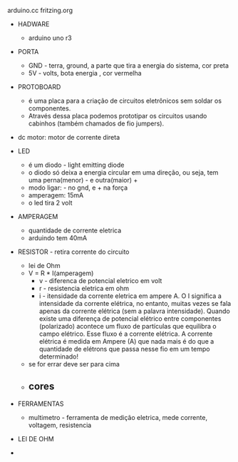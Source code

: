 arduino.cc
fritzing.org

- HADWARE
  - arduino uno r3
  

- PORTA
  - GND - terra, ground, a parte que tira  a energia do sistema, cor preta
  - 5V - volts, bota energia , cor vermelha

- PROTOBOARD
  - é uma placa para a criação de circuitos eletrônicos sem soldar os componentes.
  - Através dessa placa podemos prototipar os circuitos usando cabinhos (também chamados de fio jumpers).


- dc motor: motor de corrente direta

- LED
  - é um diodo - light emitting diode
  - o diodo só deixa a energia circular em uma direção, ou seja, tem uma perna(menor) -  e outra(maior) +
  - modo ligar: - no gnd, e + na força
  - amperagem: 15mA
  - o led tira 2 volt

- AMPERAGEM
  - quantidade de corrente eletrica
  - arduindo tem 40mA

- RESISTOR - retira corrente do circuito
  - lei de Ohm
  - V  = R * I(amperagem)
    - v - diferenca de potencial eletrico em volt
    - r - resistencia eletrica em ohm
    - i - itensidade da corrente eletrica em ampere A. O I significa a intensidade da corrente elétrica, no entanto, muitas vezes se fala apenas da corrente elétrica (sem a palavra intensidade). Quando existe uma diferença de potencial elétrico entre componentes (polarizado) acontece um fluxo de partículas que equilibra o campo elétrico. Esse fluxo é a corrente elétrica. A corrente elétrica é medida em Ampere (A) que nada mais é do que a quantidade de elétrons que passa nesse fio em um tempo determinado!
  - se for errar deve ser para cima
  - cores
    - 

- FERRAMENTAS
  - multimetro - ferramenta de medição eletrica, mede corrente, voltagem, resistencia


- LEI DE OHM
- 